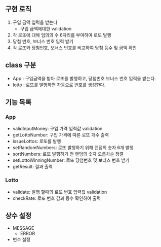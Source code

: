 ## 구현 로직

1. 구입 금액 입력을 받는다
   - 구입 금액에대한 validation
2. 각 로또에 대해 임의의 수 6자리를 부여하여 로또 발행
3. 당첨 번호, 보너스 번호 입력 받기
4. 각 로또와 당첨번호, 보너스 번호를 비교하여 당첨 등수 및 금액 확인

## class 구분

- App : 구입금액을 받아 로또를 발행하고, 당첨번호 보너스 번호 입력을 받는다.
- lotto : 로또를 발행하면 자동으로 번호를 생성한다.

## 기능 목록

### App

- validInputMoney: 구입 가격 입력값 validation
- getLottoNumber: 구입 가격에 따른 로또 개수 출력
- issueLottos: 로또를 발행
- setRandomNumbers: 로또 발행하기 위해 랜덤의 숫자 6개 발행
- sortNumbers: 로또 발행하기 전 랜덤의 숫자 오름차순 정렬
- setLottoWinningNumber: 로또 당첨번호 및 보너스 번호 받기
- getResult: 결과 출력

### Lotto

- validate: 발행 할때의 로또 번호 입력값 validation
- checkRate: 로또 번호 값과 등수 확인하여 출력

## 상수 설정

- MESSAGE
  - ERROR
- 변수 설정
